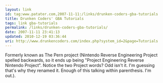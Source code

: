 ```yaml
---
layout: link
id: tag:www.patater.com,2007-11-11:/links/drunken-coders-gba-tutorials
title: Drunken Coders' GBA Tutorials
tags: link gba-tutorials
permalink: /links/drunken-coders-gba-tutorials/
date: 2007-11-11 23:41:13
updated: 2010-12-19 03:36:44
uri: http://www.drunkencoders.com/index.php?system_id=2&page=Tutorials
---
```

Formerly known as The Pern project (Nintendo Reverse Engineering Project
spelled backwards, so it ends up being "Project Engineering Reverse Nintendo
Project". Notice the two Project words? Odd isn't it. I'm guessing that's why
they renamed it. Enough of this talking within parenthesis. I'm out.).
